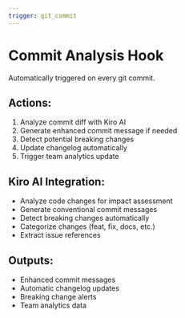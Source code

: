 ```yaml
---
trigger: git_commit
---
```


# Commit Analysis Hook

Automatically triggered on every git commit.

## Actions:
1. Analyze commit diff with Kiro AI
2. Generate enhanced commit message if needed
3. Detect potential breaking changes
4. Update changelog automatically
5. Trigger team analytics update

## Kiro AI Integration:
- Analyze code changes for impact assessment
- Generate conventional commit messages
- Detect breaking changes automatically
- Categorize changes (feat, fix, docs, etc.)
- Extract issue references

## Outputs:
- Enhanced commit messages
- Automatic changelog updates
- Breaking change alerts
- Team analytics data